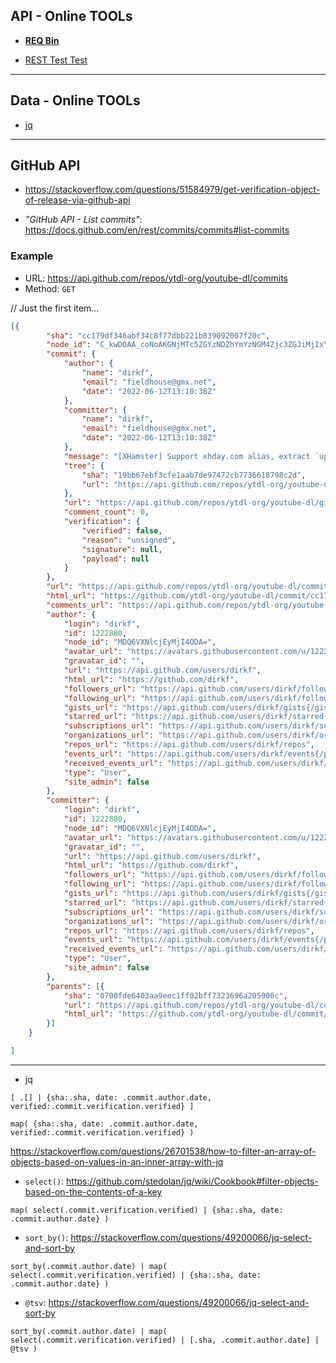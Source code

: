 ## API - Online TOOLs

- [**REQ Bin**](https://reqbin.com)

- [REST Test Test](https://resttesttest.com)

----

## Data - Online TOOLs

- [jq](https://jqplay.org)

----

## GitHub API

- https://stackoverflow.com/questions/51584979/get-verification-object-of-release-via-github-api

- *"GitHub API - List commits"*: https://docs.github.com/en/rest/commits/commits#list-commits

### Example

- URL: https://api.github.com/repos/ytdl-org/youtube-dl/commits
- Method: `GET`

// Just the first item...

```json
[{
        "sha": "cc179df346abf34c8f77dbb221b839092007f20c",
        "node_id": "C_kwDOAA_coNoAKGNjMTc5ZGYzNDZhYmYzNGM4Zjc3ZGJiMjIxYjgzOTA5MjAwN2YyMGM",
        "commit": {
            "author": {
                "name": "dirkf",
                "email": "fieldhouse@gmx.net",
                "date": "2022-06-12T13:10:38Z"
            },
            "committer": {
                "name": "dirkf",
                "email": "fieldhouse@gmx.net",
                "date": "2022-06-12T13:10:38Z"
            },
            "message": "[XHamster] Support xhday.com alias, extract `uploader_id`\n* support xhday.com alias for xhamster.com (resolves #31023)\n  Authored by: dirkf\n* extract `uploader_id`:\n  from https://github.com/yt-dlp/yt-dlp/commit/908b56eaf7872149706dbd7fa071f838d0c786b7\n  (PR https://github.com/yt-dlp/yt-dlp/pull/844)\n  Authored by: octotherp",
            "tree": {
                "sha": "19bb67ebf3cfe1aab7de97472cb7736618798c2d",
                "url": "https://api.github.com/repos/ytdl-org/youtube-dl/git/trees/19bb67ebf3cfe1aab7de97472cb7736618798c2d"
            },
            "url": "https://api.github.com/repos/ytdl-org/youtube-dl/git/commits/cc179df346abf34c8f77dbb221b839092007f20c",
            "comment_count": 0,
            "verification": {
                "verified": false,
                "reason": "unsigned",
                "signature": null,
                "payload": null
            }
        },
        "url": "https://api.github.com/repos/ytdl-org/youtube-dl/commits/cc179df346abf34c8f77dbb221b839092007f20c",
        "html_url": "https://github.com/ytdl-org/youtube-dl/commit/cc179df346abf34c8f77dbb221b839092007f20c",
        "comments_url": "https://api.github.com/repos/ytdl-org/youtube-dl/commits/cc179df346abf34c8f77dbb221b839092007f20c/comments",
        "author": {
            "login": "dirkf",
            "id": 1222880,
            "node_id": "MDQ6VXNlcjEyMjI4ODA=",
            "avatar_url": "https://avatars.githubusercontent.com/u/1222880?v=4",
            "gravatar_id": "",
            "url": "https://api.github.com/users/dirkf",
            "html_url": "https://github.com/dirkf",
            "followers_url": "https://api.github.com/users/dirkf/followers",
            "following_url": "https://api.github.com/users/dirkf/following{/other_user}",
            "gists_url": "https://api.github.com/users/dirkf/gists{/gist_id}",
            "starred_url": "https://api.github.com/users/dirkf/starred{/owner}{/repo}",
            "subscriptions_url": "https://api.github.com/users/dirkf/subscriptions",
            "organizations_url": "https://api.github.com/users/dirkf/orgs",
            "repos_url": "https://api.github.com/users/dirkf/repos",
            "events_url": "https://api.github.com/users/dirkf/events{/privacy}",
            "received_events_url": "https://api.github.com/users/dirkf/received_events",
            "type": "User",
            "site_admin": false
        },
        "committer": {
            "login": "dirkf",
            "id": 1222880,
            "node_id": "MDQ6VXNlcjEyMjI4ODA=",
            "avatar_url": "https://avatars.githubusercontent.com/u/1222880?v=4",
            "gravatar_id": "",
            "url": "https://api.github.com/users/dirkf",
            "html_url": "https://github.com/dirkf",
            "followers_url": "https://api.github.com/users/dirkf/followers",
            "following_url": "https://api.github.com/users/dirkf/following{/other_user}",
            "gists_url": "https://api.github.com/users/dirkf/gists{/gist_id}",
            "starred_url": "https://api.github.com/users/dirkf/starred{/owner}{/repo}",
            "subscriptions_url": "https://api.github.com/users/dirkf/subscriptions",
            "organizations_url": "https://api.github.com/users/dirkf/orgs",
            "repos_url": "https://api.github.com/users/dirkf/repos",
            "events_url": "https://api.github.com/users/dirkf/events{/privacy}",
            "received_events_url": "https://api.github.com/users/dirkf/received_events",
            "type": "User",
            "site_admin": false
        },
        "parents": [{
            "sha": "0700fde6403aa9eec1ff02bff7323696a205900c",
            "url": "https://api.github.com/repos/ytdl-org/youtube-dl/commits/0700fde6403aa9eec1ff02bff7323696a205900c",
            "html_url": "https://github.com/ytdl-org/youtube-dl/commit/0700fde6403aa9eec1ff02bff7323696a205900c"
        }]
    }

]
```

----

- jq

```
[ .[] | {sha:.sha, date: .commit.author.date, verified:.commit.verification.verified} ]

map( {sha:.sha, date: .commit.author.date, verified:.commit.verification.verified} )
```

https://stackoverflow.com/questions/26701538/how-to-filter-an-array-of-objects-based-on-values-in-an-inner-array-with-jq
- `select()`: https://github.com/stedolan/jq/wiki/Cookbook#filter-objects-based-on-the-contents-of-a-key

```
map( select(.commit.verification.verified) | {sha:.sha, date: .commit.author.date} )
```

- `sort_by()`: https://stackoverflow.com/questions/49200066/jq-select-and-sort-by

```
sort_by(.commit.author.date) | map( select(.commit.verification.verified) | {sha:.sha, date: .commit.author.date} )
```

- `@tsv`: https://stackoverflow.com/questions/49200066/jq-select-and-sort-by

```
sort_by(.commit.author.date) | map( select(.commit.verification.verified) | [.sha, .commit.author.date] | @tsv )
```
